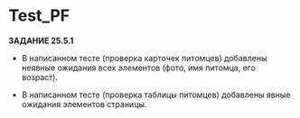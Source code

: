# Test_PF
**ЗАДАНИЕ 25.5.1**

- В написанном тесте (проверка карточек питомцев) добавлены неявные ожидания всех элементов (фото, имя питомца, его возраст).

- В написанном тесте (проверка таблицы питомцев) добавлены явные ожидания элементов страницы.
